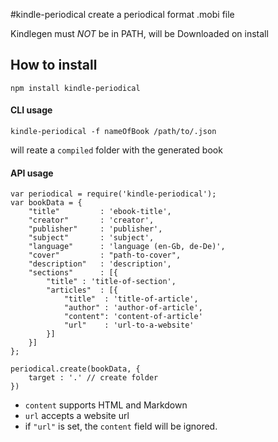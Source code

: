 #kindle-periodical
create a periodical format .mobi file

Kindlegen must *NOT* be in PATH, will be Downloaded on install

## How to install
    npm install kindle-periodical

#### CLI usage
    kindle-periodical -f nameOfBook /path/to/.json

will reate a ```compiled``` folder with the generated book

#### API usage

    var periodical = require('kindle-periodical');
	var bookData = {
        "title"         : 'ebook-title',
        "creator"       : 'creator',
        "publisher"     : 'publisher',
        "subject"       : 'subject',
        "language"      : 'language (en-Gb, de-De)',
        "cover"         : "path-to-cover",
        "description"   : 'description',
        "sections"      : [{
            "title" : 'title-of-section',
            "articles"  : [{
                "title"  : 'title-of-article',
                "author" : 'author-of-article',
                "content": 'content-of-article'
                "url"    : 'url-to-a-website'
            }]
        }]
    };

    periodical.create(bookData, {
        target : '.' // create folder
    })


- ```content``` supports HTML and Markdown
- ```url``` accepts a website url
- if ```"url"``` is set, the ```content``` field will be ignored.